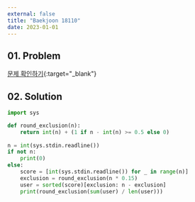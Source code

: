```yaml
---
external: false
title: "Baekjoon 18110"
date: 2023-01-01
---
```


## 01. Problem

[문제 확인하기](https://www.acmicpc.net/problem/18110){:target="_blank"}

## 02. Solution

```Python
import sys

def round_exclusion(n):
    return int(n) + (1 if n - int(n) >= 0.5 else 0)
 
n = int(sys.stdin.readline())
if not n:
    print(0)
else:
    score = [int(sys.stdin.readline()) for _ in range(n)]
    exclusion = round_exclusion(n * 0.15)
    user = sorted(score)[exclusion: n - exclusion]
    print(round_exclusion(sum(user) / len(user)))
```

